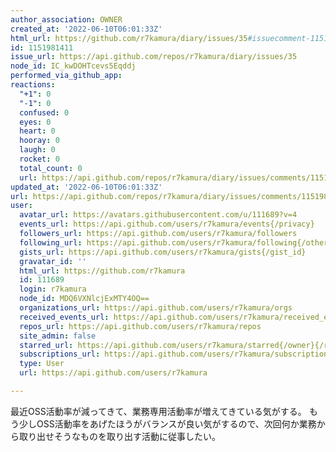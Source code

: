 ```yaml
---
author_association: OWNER
created_at: '2022-06-10T06:01:33Z'
html_url: https://github.com/r7kamura/diary/issues/35#issuecomment-1151981411
id: 1151981411
issue_url: https://api.github.com/repos/r7kamura/diary/issues/35
node_id: IC_kwDOHTcevs5Eqddj
performed_via_github_app: 
reactions:
  "+1": 0
  "-1": 0
  confused: 0
  eyes: 0
  heart: 0
  hooray: 0
  laugh: 0
  rocket: 0
  total_count: 0
  url: https://api.github.com/repos/r7kamura/diary/issues/comments/1151981411/reactions
updated_at: '2022-06-10T06:01:33Z'
url: https://api.github.com/repos/r7kamura/diary/issues/comments/1151981411
user:
  avatar_url: https://avatars.githubusercontent.com/u/111689?v=4
  events_url: https://api.github.com/users/r7kamura/events{/privacy}
  followers_url: https://api.github.com/users/r7kamura/followers
  following_url: https://api.github.com/users/r7kamura/following{/other_user}
  gists_url: https://api.github.com/users/r7kamura/gists{/gist_id}
  gravatar_id: ''
  html_url: https://github.com/r7kamura
  id: 111689
  login: r7kamura
  node_id: MDQ6VXNlcjExMTY4OQ==
  organizations_url: https://api.github.com/users/r7kamura/orgs
  received_events_url: https://api.github.com/users/r7kamura/received_events
  repos_url: https://api.github.com/users/r7kamura/repos
  site_admin: false
  starred_url: https://api.github.com/users/r7kamura/starred{/owner}{/repo}
  subscriptions_url: https://api.github.com/users/r7kamura/subscriptions
  type: User
  url: https://api.github.com/users/r7kamura

---
```

最近OSS活動率が減ってきて、業務専用活動率が増えてきている気がする。
もう少しOSS活動率をあげたほうがバランスが良い気がするので、次回何か業務から取り出せそうなものを取り出す活動に従事したい。